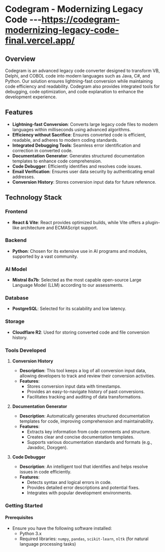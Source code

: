# Codegram - Modernizing Legacy Code ---https://codegram-modernizing-legacy-code-final.vercel.app/

## Overview

Codegram is an advanced legacy code converter designed to transform VB, Delphi, and COBOL code into modern languages such as Java, C#, and Python. Our solution ensures lightning-fast conversion while maintaining code efficiency and readability. Codegram also provides integrated tools for debugging, code optimization, and code explanation to enhance the development experience.

## Features

- **Lightning-fast Conversion**: Converts large legacy code files to modern languages within milliseconds using advanced algorithms.
- **Efficiency without Sacrifice**: Ensures converted code is efficient, readable, and adheres to modern coding standards.
- **Integrated Debugging Tools**: Seamless error identification and correction in converted code.
- **Documentation Generator**: Generates structured documentation templates to enhance code comprehension.
- **Code Debugger**: Efficiently identifies and resolves code issues.
- **Email Verification**: Ensures user data security by authenticating email addresses.
- **Conversion History**: Stores conversion input data for future reference.

## Technology Stack

### Frontend
- **React & Vite**: React provides optimized builds, while Vite offers a plugin-like architecture and ECMAScript support.

### Backend
- **Python**: Chosen for its extensive use in AI programs and modules, supported by a vast community.

### AI Model
- **Mistral 8x7b**: Selected as the most capable open-source Large Language Model (LLM) according to our assessments.

### Database
- **PostgreSQL**: Selected for its scalability and low latency.

### Storage
- **Cloudflare R2**: Used for storing converted code and file conversion history.




### Tools Developed

1. **Conversion History**
   - **Description**: This tool keeps a log of all conversion input data, allowing developers to track and review their conversion activities.
   - **Features**:
     - Stores conversion input data with timestamps.
     - Provides an easy-to-navigate history of past conversions.
     - Facilitates tracking and auditing of data transformations.

2. **Documentation Generator**
   - **Description**: Automatically generates structured documentation templates for code, improving comprehension and maintainability.
   - **Features**:
     - Extracts key information from code comments and structure.
     - Creates clear and concise documentation templates.
     - Supports various documentation standards and formats (e.g., Javadoc, Doxygen).



3. **Code Debugger**
   - **Description**: An intelligent tool that identifies and helps resolve issues in code efficiently.
   - **Features**:
     - Detects syntax and logical errors in code.
     - Provides detailed error descriptions and potential fixes.
     - Integrates with popular development environments.

### Getting Started

#### Prerequisites
- Ensure you have the following software installed:
  - Python 3.x
  - Required libraries: `numpy`, `pandas`, `scikit-learn`, `nltk` (for natural language processing tasks)




